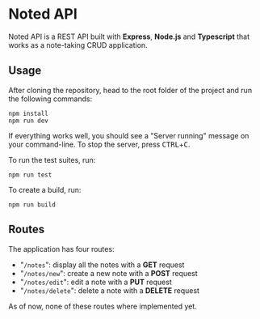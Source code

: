 # Noted API

Noted API is a REST API built with **Express**, **Node.js** and **Typescript** that works as a note-taking CRUD application.

## Usage
After cloning the repository, head to the root folder of the project and run the following commands:

    npm install
    npm run dev

If everything works well, you should see a "Server running" message on your command-line. To stop the server, press <kbd>CTRL</kbd>+<kbd>C</kbd>.

To run the test suites, run:

    npm run test

To create a build, run:

    npm run build

## Routes
The application has four routes:
- "`/notes`": display all the notes with a **GET** request
- "`/notes/new`": create a new note with a **POST** request
- "`/notes/edit`": edit a note with a **PUT** request
- "`/notes/delete`": delete a note with a **DELETE** request

As of now, none of these routes where implemented yet.